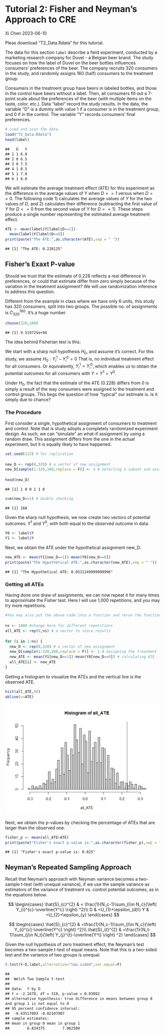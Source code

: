 Tutorial 2: Fisher and Neyman’s Approach to CRE
================
Xi Chen
2023-06-10

Pleas download “T2_Data.Rdata” for this tutorial.

The data for this section `label` describe a field experiment, conducted
by a marketing research company for Duvel - a Belgian beer brand. The
study focuses on how the label of Duvel on the beer bottles influences
consumers’ preferences of the beer. The company recruits 320 consumers
in the study, and randomly assigns 160 (half) consumers to the treatment
group.

Consumers in the treatment group have beers in labeled bottles, and
those in the control have beers without a label. Then, all consumers
fill out a 7-point scale about the preferences of the beer (with
multiple items on the taste, color, etc.). Data “label” record the study
results. In the data, the variable “D” is a dummy with value 1 if a
consumer is in the treatment group, and 0 if in the control. The
variable “Y” records consumers’ final preferences.

``` r
# Load and scan the data.  
load("T2_Data.Rdata")
head(label)
```

    ##   D   Y
    ## 1 1 6.0
    ## 2 0 6.5
    ## 3 0 7.5
    ## 4 1 8.5
    ## 5 1 7.0
    ## 6 1 8.0

We will estimate the average treatment effect (ATE) for this experiment
as the difference in the average values of Y when $D==1$ versus when
$D==0$. The following code 1) calculates the average values of $Y$ for
the two values of $D$, and 2) calculates their difference (subtracting
the first value of $Y$ for $D==0$ from the second value of $Y$ for
$D==1$). These steps produce a single number representing the estimated
average treatment effect.

``` r
ATE <- mean(label$Y[label$D==1])-
  mean(label$Y[label$D==0])
print(paste("The ATE:",as.character(ATE),sep = " "))
```

    ## [1] "The ATE: 0.228125"

## Fisher’s Exaxt P-value

Should we trust that the estimate of 0.228 reflects a real difference in
preferences, or could that estimate differ from zero simply because of
the variation in the treatment assignment? We will use randomization
inference to address this question.

Different from the example in class where we have only 6 units, this
study has 320 consumers, split into two groups. The possible no. of
assignments is $C_{320}^{160}$. It’s a huge number.

``` r
choose(320,160) 
```

    ## [1] 9.519725e+94

The idea behind Fisherian test is this:

We start with a sharp null hypothesis $H_{0}$, and assume it’s correct.
For this study, we assume $H_{0}:Y_{i}^{1}-Y_{i}^{0}=0$ That is, no
individual treatment effect for all consumers. Or equivalently,
$Y_{i}^{1}=Y_{i}^{0}$, which enables us to obtain the potential outcomes
for all consumers with $Y=Y^{1}=Y^{0}$.

Under $H_{0}$, the fact that the estimate of the ATE (0.228) differs
from 0 is simply a result of the way consumers were assigned to the
treatment and control groups. This begs the question of how “typical”
our estimate is. Is it simply due to chance?

### The Procedure

First consider a single, hypothetical assignment of consumers to
treatment and control. Note that is study adopts a completely randomized
experiment design. As such, we can “simulate” an what-if assignment by
using a random draw. This assignment differs from the one in the actual
experiment, but it is equally likely to have happened.

``` r
set.seed(123) # for replication

new_D <- rep(0,320) # a vector of new assignment
new_D[sample(1:320,160,replace = F)] <- 1 # selecting a subset and assigning the treatment

head(new_D)
```

    ## [1] 1 0 0 1 1 0

``` r
sum(new_D==1) # double checking
```

    ## [1] 160

Given the sharp null hypothesis, we now create two vectors of potential
outcomes: $Y^{1}$ and $Y^{0}$, with both equal to the observed outcome
in data.

``` r
Y0 <- label$Y
Y1 <- label$Y
```

Next, we obtain the ATE under the hypothetical assignment new_D.

``` r
new_ATE <- mean(Y1[new_D==1])-mean(Y0[new_D==0])
print(paste("The Hypothetical ATE:",as.character(new_ATE),sep = " "))
```

    ## [1] "The Hypothetical ATE: 0.0531249999999996"

### Getting all ATEs

Having done one draw of assignments, we can now repeat it for many times
to approximate the Fisher test. Here I will use 1,000 repetitions, and
you may try more repetitions.

``` r
#You may also put the above code into a function and rerun the function for many times. I use for-loops here, just to make things easier to understand. 

ns <- 1000 #change here for different repetitions
all_ATE <- rep(0,ns) # a vector to store results

for (i in 1:ns) {
  new_D <- rep(0,320) # a vector of new assignment
  new_D[sample(1:320,160,replace = F)] <- 1 # assigning the treatment
  new_ATE <- mean(Y1[new_D==1])-mean(Y0[new_D==0]) # calculating ATE
  all_ATE[i] <- new_ATE
}
```

Getting a histogram to visualize the ATEs and the vertical line is the
observed ATE.

``` r
hist(all_ATE,50)
abline(v=ATE)
```

![](Tutorial-2-CRE_files/figure-gfm/unnamed-chunk-8-1.png)<!-- -->

Next, we obtain the p-values by checking the percentage of ATEs that are
larger than the observed one.

``` r
fisher_p <- mean(all_ATE>ATE)
print(paste("Fisher's exact p-value is:",as.character(fisher_p),sep = " "))
```

    ## [1] "Fisher's exact p-value is: 0.025"

## Neyman’s Repeated Sampling Approach

Recall that Neyman’s approach with Neyman variance becomes a two-sample
t-test (with unequal variance), if we use the sample variance as
estimators of the variance of treatment vs. control potential outcomes,
as in the equations below.

$$ 
\begin{cases}
\hat{S}_{c}^{2} & = \frac{1}{N_c-1}\sum_{i\in N_c}{\left( Y_{i}^{c}-\overline{Y^c} \right) ^2}\\
D & =U_{1}+\epsilon_{d}\\
Y & =U_{2}+\epsilon_{y}
\end{cases}
$$

$$
\begin{cases}
    \hat{S}_{c}^{2} & =\frac{1}{N_c-1}\sum_{i\in N_c}{\left( Y_{i}^{c}-\overline{Y^c} \right) ^2}\\
    \hat{S}_{t}^{2} & =\frac{1}{N_t-1}\sum_{j\in N_t}{\left( Y_{j}^{t}-\overline{Y^t} \right) ^2}
\end{cases}
$$

Given the null hypothesis of zero treatment effect, the Neyman’s test
becomes a two-sample t-test of equal means. Note that this is a
two-sided test and the variance of two groups is unequal.

``` r
t.test(Y~D,label,alternative="two.sided",var.equal=F)
```

    ## 
    ##  Welch Two Sample t-test
    ## 
    ## data:  Y by D
    ## t = -2.1678, df = 318, p-value = 0.03092
    ## alternative hypothesis: true difference in means between group 0 and group 1 is not equal to 0
    ## 95 percent confidence interval:
    ##  -0.43517093 -0.02107907
    ## sample estimates:
    ## mean in group 0 mean in group 1 
    ##        6.834375        7.062500
